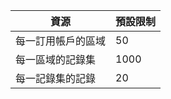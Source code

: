 
| 資源 | 預設限制 
--- | ---
| 每一訂用帳戶的區域 | 50
| 每一區域的記錄集| 1000
| 每一記錄集的記錄| 20

<!---HONumber=Sept15_HO2-->